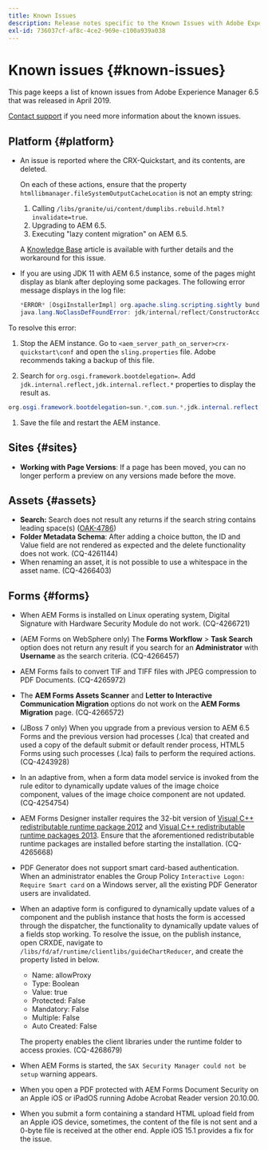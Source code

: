 ```yaml
---
title: Known Issues
description: Release notes specific to the Known Issues with Adobe Experience Manager 6.5
exl-id: 736037cf-af8c-4ce2-969e-c100a939a038
---
```

# Known issues {#known-issues}

This page keeps a list of known issues from Adobe Experience Manager 6.5 that was released in April 2019.

[Contact support](https://helpx.adobe.com/support/experience-manager.html) if you need more information about the known issues.

## Platform {#platform}

* An issue is reported where the CRX-Quickstart, and its contents, are deleted.

  On each of these actions, ensure that the property `htmllibmanager.fileSystemOutputCacheLocation` is not an empty string:

  1. Calling `/libs/granite/ui/content/dumplibs.rebuild.html?invalidate=true`.
  2. Upgrading to AEM 6.5.
  3. Executing "lazy content migration" on AEM 6.5.

  A [Knowledge Base](https://helpx.adobe.com/experience-manager/kb/avoid-crx-quickstart-deletion-in-aem-6-5.html) article is available with further details and the workaround for this issue.

* If you are using JDK 11 with AEM 6.5 instance, some of the pages might display as blank after deploying some packages. The following error message displays in the log file:

   ```java
   *ERROR* [OsgiInstallerImpl] org.apache.sling.scripting.sightly bundle org.apache.sling.scripting.sightly:1.1.2.1_4_0 (558)[org.apache.sling.scripting.sightly.impl.engine.extension.use.JavaUseProvider(3345)] : Error during instantiation of the implementation object (java.lang.NoClassDefFoundError: jdk/internal/reflect/ConstructorAccessorImpl)
   java.lang.NoClassDefFoundError: jdk/internal/reflect/ConstructorAccessorImpl
   ```

To resolve this error:

  1. Stop the AEM instance. Go to `<aem_server_path_on_server>crx-quickstart\conf` and open the `sling.properties` file. Adobe recommends taking a backup of this file.

  1. Search for `org.osgi.framework.bootdelegation=`. Add `jdk.internal.reflect,jdk.internal.reflect.*` properties to display the result as.

  ```java
  org.osgi.framework.bootdelegation=sun.*,com.sun.*,jdk.internal.reflect,jdk.internal.reflect.*
  ```

1. Save the file and restart the AEM instance.

## Sites {#sites}

* **Working with Page Versions**: If a page has been moved, you can no longer perform a preview on any versions made before the move.

## Assets {#assets}

* **Search:** Search does not result any returns if the search string contains leading space(s) ([OAK-4786](https://issues.apache.org/jira/browse/OAK-4786))
* **Folder Metadata Schema**: After adding a choice button, the ID and Value field are not rendered as expected and the delete functionality does not work. (CQ-4261144)
* When renaming an asset, it is not possible to use a whitespace in the asset name. (CQ-4266403)

## Forms {#forms}

* When AEM Forms is installed on Linux operating system, Digital Signature with Hardware Security Module do not work. (CQ-4266721)  
* (AEM Forms on WebSphere only) The **Forms Workflow** &gt; **Task Search** option does not return any result if you search for an **Administrator** with **Username** as the search criteria. (CQ-4266457)  

* AEM Forms fails to convert TIF and TIFF files with JPEG compression to PDF Documents. (CQ-4265972)
* The **AEM Forms Assets Scanner** and **Letter to Interactive Communication Migration** options do not work on the **AEM Forms Migration** page. (CQ-4266572)  

* (JBoss 7 only) When you upgrade from a previous version to AEM 6.5 Forms and the previous version had processes (.lca) that created and used a copy of the default submit or default render process, HTML5 Forms using such processes (.lca) fails to perform the required actions. (CQ-4243928)
* In an adaptive from, when a form data model service is invoked from the rule editor to dynamically update values of the image choice component, values of the image choice component are not updated. (CQ-4254754)
* AEM Forms Designer installer requires the 32-bit version of [Visual C++ redistributable runtime package 2012](https://support.microsoft.com/en-in/help/2977003/the-latest-supported-visual-c-downloads) and [Visual C++ redistributable runtime packages 2013](https://support.microsoft.com/en-in/help/3179560/update-for-visual-c-2013-and-visual-c-redistributable-package). Ensure that the aforementioned redistributable runtime packages are installed before starting the installation. (CQ-4265668)

* PDF Generator does not support smart card-based authentication.  When an administrator enables the Group Policy `Interactive Logon: Require Smart card` on a Windows server, all the existing PDF Generator users are invalidated.

* When an adaptive form is configured to dynamically update values of a component and the publish instance that hosts the form is accessed through the dispatcher, the functionality to dynamically update values of a fields stop working. To resolve the issue, on the publish instance, open CRXDE, navigate to `/libs/fd/af/runtime/clientlibs/guideChartReducer`, and create the property listed in below.

  * Name: allowProxy
  * Type: Boolean
  * Value: true
  * Protected: False
  * Mandatory: False
  * Multiple: False
  * Auto Created: False

  The property enables the client libraries under the runtime folder to access proxies. (CQ-4268679)

* When AEM Forms is started, the `SAX Security Manager could not be setup` warning appears.
* When you open a PDF protected with AEM Forms Document Security on an Apple iOS or iPadOS running Adobe Acrobat Reader version 20.10.00.
* When you submit a form containing a standard HTML upload field from an Apple iOS device, sometimes, the content of the file is not sent and a 0-byte file is received at the other end. Apple iOS 15.1 provides a fix for the issue.  
